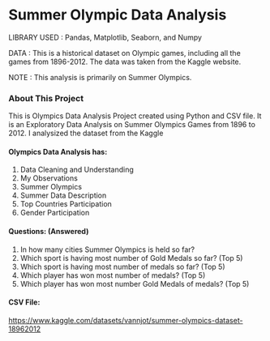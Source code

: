 # Summer Olympic Data Analysis

LIBRARY USED : Pandas, Matplotlib, Seaborn, and Numpy

DATA : This is a historical dataset on Olympic games, including all the games from 1896-2012. The data was taken from the Kaggle website.

NOTE : This analysis is primarily on Summer Olympics.

### About This Project
This is Olympics Data Analysis Project created using Python and CSV file.
It is an Exploratory Data Analysis on Summer Olympics Games from 1896 to 2012. I analysized the dataset from the Kaggle <br>

#### Olympics Data Analysis has:

1. Data Cleaning and Understanding 
2. My Observations
3. Summer Olympics
4. Summer Data Description
5. Top Countries Participation
6. Gender Participation

#### Questions: (Answered)

1.  In how many cities Summer Olympics is held so far?
2.  Which sport is having most number of Gold Medals so far? (Top 5)
3.  Which sport is having most number of medals so far? (Top 5)
4.  Which player has won most number of medals? (Top 5)
5.  Which player has won most number Gold Medals of medals? (Top 5)

#### CSV File:
https://www.kaggle.com/datasets/vannjot/summer-olympics-dataset-18962012
